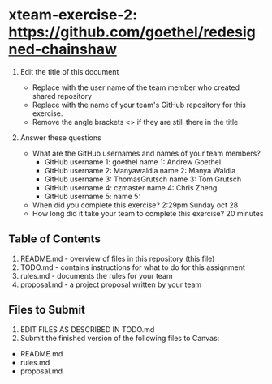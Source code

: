 # xteam-exercise-2: https://github.com/goethel/redesigned-chainshaw

1. Edit the title of this document
   * Replace <UserName> with the user name of the team member who created shared repository
   * Replace <GitHubRepositoryName> with the name of your team's GitHub repository for this exercise.
   * Remove the angle brackets <> if they are still there in the title

2. Answer these questions
   * What are the GitHub usernames and names of your team members?
       * GitHub username 1:  goethel   name 1: Andrew Goethel
       * GitHub username 2: Manyawaldia     name 2: Manya Waldia
       * GitHub username 3:  ThomasGrutsch     name 3: Tom Grutsch
       * GitHub username 4: czmaster      name 4: Chris Zheng
       * GitHub username 5:       name 5:
   * When did you complete this exercise? 
   2:29pm Sunday oct 28
   * How long did it take your team to complete this exercise? 
  20 minutes
## Table of Contents

1. README.md - overview of files in this repository (this file)
2. TODO.md - contains instructions for what to do for this assignment
3. rules.md - documents the rules for your team
4. proposal.md - a project proposal written by your team

## Files to Submit

1. EDIT FILES AS DESCRIBED IN TODO.md
2. Submit the finished version of the following files to Canvas:

* README.md
* rules.md
* proposal.md
